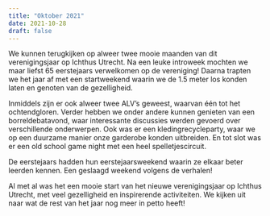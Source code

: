 ```yaml
---
title: "Oktober 2021"
date: 2021-10-28
draft: false
---
```


We kunnen terugkijken op alweer twee mooie maanden van dit verenigingsjaar op Ichthus Utrecht. Na een leuke introweek mochten we maar liefst 65 eerstejaars verwelkomen op de vereniging! Daarna trapten we het jaar af met een startweekend waarin we de 1.5 meter los konden laten en genoten van de gezelligheid.

<!--more-->

Inmiddels zijn er ook alweer twee ALV’s geweest, waarvan één tot het ochtendgloren. Verder hebben we onder andere kunnen genieten van een borreldebatavond, waar interessante discussies werden gevoerd over verschillende onderwerpen. Ook was er een kledingrecycleparty, waar we op een duurzame manier onze garderobe konden uitbreiden. En tot slot was er een old school game night met een heel spelletjescircuit.

De eerstejaars hadden hun eerstejaarsweekend waarin ze elkaar beter leerden kennen. Een geslaagd weekend volgens de verhalen!

Al met al was het een mooie start van het nieuwe verenigingsjaar op Ichthus Utrecht, met veel gezelligheid en inspirerende activiteiten. We kijken uit naar wat de rest van het jaar nog meer in petto heeft!
